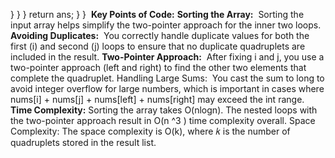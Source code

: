}
}
}
return ans;
}
}
​
**Key Points of Code:**
**Sorting the Array:**
​
Sorting the input array helps simplify the two-pointer approach for the inner two loops.
**Avoiding Duplicates:**
​
You correctly handle duplicate values for both the first (i) and second (j) loops to ensure that no duplicate quadruplets are included in the result.
**Two-Pointer Approach:**
​
After fixing i and j, you use a two-pointer approach (left and right) to find the other two elements that complete the quadruplet.
Handling Large Sums:
​
You cast the sum to long to avoid integer overflow for large numbers, which is important in cases where nums[i] + nums[j] + nums[left] + nums[right] may exceed the int range.
**Time Complexity:**
Sorting the array takes O(nlogn).
The nested loops with the two-pointer approach result in O(n ^3 ) time complexity overall.
Space Complexity:
The space complexity is O(k), where 𝑘 is the number of quadruplets stored in the result list.
​